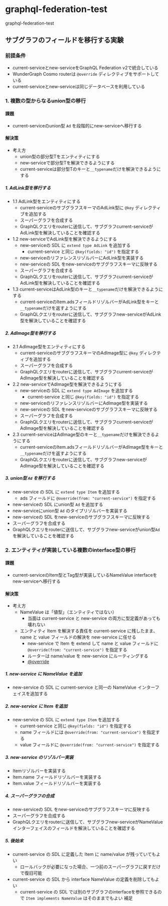 # graphql-federation-test

graphql-federation-test

## サブグラフのフィールドを移行する実験

### 前提条件

- current-serviceとnew-serviceをGraphQL Federation v2で統合している
- WunderGraph Cosmo routerは `@override` ディレクティブをサポートしている
- current-serviceとnew-serviceは同じデータベースを利用している

### 1. 複数の型からなるunion型の移行

#### 課題

- current-serviceのunion型 `Ad` を段階的にnew-serviceへ移行する

#### 解決策

- 考え方
    - union型の部分型Tをエンティティにする
    - new-serviceで部分型Tを解決できるようにする
    - current-serviceは部分型Tのキーと`__typename`だけを解決できるようにする

##### 1. AdLink型を移行する

- 1.1 AdLink型をエンティティにする
    - current-serviceのサブグラフスキーマのAdLink型に `@key` ディレクティブを追加する
    - スーパーグラフを合成する
    - GraphQLクエリをrouterに送信して、サブグラフcurrent-serviceがAdLink型を解決していることを確認する
- 1.2 new-serviceでAdLink型を解決できるようにする
    - new-serviceの SDL に `extend type AdLink` を追加する
        - current-service と同じ `@key(fields: "id")` を指定する
    - new-serviceのリファレンスリゾルバーにAdLink型を実装する
    - new-serviceの SDL をnew-serviceのサブグラフスキーマに反映する
    - スーパーグラフを合成する
    - GraphQLクエリをrouterに送信して、サブグラフcurrent-serviceがAdLink型を解決していることを確認する
- 1.3 current-serviceはAdLink型のキーと`__typename`だけを解決できるようにする
    - current-serviceのItem.adsフィールドリゾルバーがAdLink型をキーと`__typename`だけを返すようにする
    - GraphQLクエリをrouterに送信して、サブグラフnew-serviceがAdLink型を解決していることを確認する

##### 2. AdImage型を移行する

- 2.1 AdImage型をエンティティにする
    - current-serviceのサブグラフスキーマのAdImage型に `@key` ディレクティブを追加する
    - スーパーグラフを合成する
    - GraphQLクエリをrouterに送信して、サブグラフcurrent-serviceがAdImage型を解決していることを確認する
- 2.2 new-serviceでAdImage型を解決できるようにする
    - new-serviceの SDL に `extend type AdImage` を追加する
        - current-service と同じ `@key(fields: "id")` を指定する
    - new-serviceのリファレンスリゾルバーにAdImage型を実装する
    - new-serviceの SDL をnew-serviceのサブグラフスキーマに反映する
    - スーパーグラフを合成する
    - GraphQLクエリをrouterに送信して、サブグラフcurrent-serviceがAdImage型を解決していることを確認する
- 2.3 current-serviceはAdImage型のキーと`__typename`だけを解決できるようにする
    - current-serviceのItem.adsフィールドリゾルバーがAdImage型をキーと`__typename`だけを返すようにする
    - GraphQLクエリをrouterに送信して、サブグラフnew-serviceがAdImage型を解決していることを確認する

##### 3. union型 `Ad` を移行する

- new-service の SDL に `extend type Item` を追加する
    - ads フィールドに `@override(from: "current-service")` を指定する
- new-serviceの SDL にunion型 `Ad` を追加する
- new-serviceにunion型 `Ad` のタイプリゾルバーを実装する
- new-serviceの SDL をnew-serviceのサブグラフスキーマに反映する
- スーパーグラフを合成する
- GraphQLクエリをrouterに送信して、サブグラフnew-serviceがunion型`Ad`を解決していることを確認する

### 2. エンティティが実装している複数のinterface型の移行

#### 課題

- current-serviceのItem型とTag型が実装しているNameValue interfaceをnew-serviceへ移行する

#### 解決策

- 考え方
    - NameValue は「値型」（エンティティではない）
        - 当面は current-service と new-service の両方に型定義があっても壊れない
    - エンティティ Item を解決する責任を current-service に残したまま、name と value フィールドの解決を new-service に任せる
        - new-service で Item を extend して name と value フィールドに `@override(from: "current-service")` を指定する
        - ルーターは name/value を new-service にルーティングする
        - [@override](https://www.apollographql.com/docs/graphos/schema-design/federated-schemas/reference/directives#override)

##### 1. new-service に NameValue を追加

- new-service の SDL に current-service と同一の NameValue インターフェイスを追加する

##### 2. new-service に Item を追加

- new-service の SDL に `extend type Item` を追加する
    - current-service と同じ `@key(fields: "id")` を指定する
    - name フィールドには `@override(from: "current-service")` を指定する
    - value フィールドに `@override(from: "current-service")` を指定する

##### 3. new-service のリゾルバー実装

- Itemリゾルバーを実装する
- Item.name フィールドリゾルバーを実装する
- Item.value フィールドリゾルバーを実装する

##### 4. スーパーグラフの合成

- new-serviceの SDL をnew-serviceのサブグラフスキーマに反映する
- スーパーグラフを合成する
- GraphQLクエリをrouterに送信して、サブグラフnew-serviceがNameValueインターフェイスのフィールドを解決していることを確認する

##### 5. 後始末

- current-service の SDL に定義した Item に name/value が残っていてもよい
    - ロールバックが必要になった場合、一つ前のスーパーグラフに戻すだけで復旧可能
- current-service の SDL から interface NameValue の定義を削除してもよい
    - current-service の SDL では別のサブグラフのinterfaceを参照できるので `Item implements NameValue` はそのままでもよい
      補足
